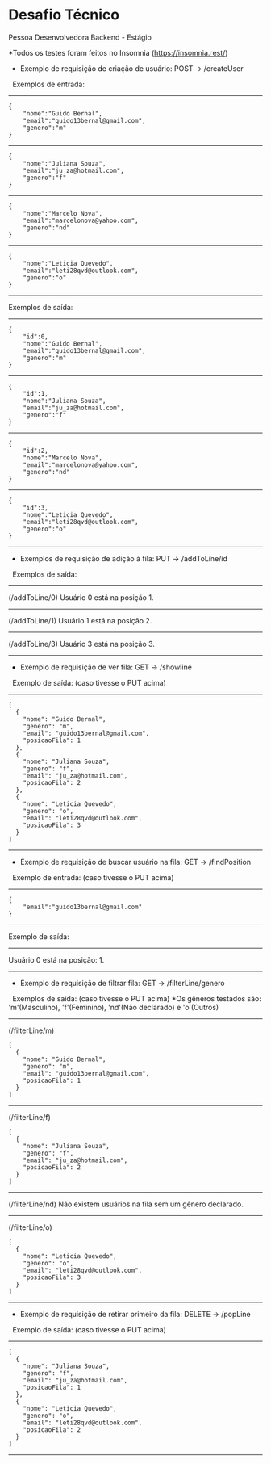 # Desafio Técnico
Pessoa Desenvolvedora Backend - Estágio

*Todos os testes foram feitos no Insomnia (https://insomnia.rest/)

- Exemplo de requisição de criação de usuário: POST -> /createUser

&nbsp;
Exemplos de entrada:

--------------------------------------------
```javascript=
{
	"nome":"Guido Bernal",
	"email":"guido13bernal@gmail.com",
	"genero":"m"
}
```
---------------------
```javascript=
{
	"nome":"Juliana Souza",
	"email":"ju_za@hotmail.com",
	"genero":"f"
}
```
---------------------
```javascript=
{
	"nome":"Marcelo Nova",
	"email":"marcelonova@yahoo.com",
	"genero":"nd"
}
```
---------------------
```javascript=
{
	"nome":"Leticia Quevedo",
	"email":"leti28qvd@outlook.com",
	"genero":"o"
}
```
--------------------------------------------
Exemplos de saída:

--------------------------------------------
```javascript=
{
	"id":0,
	"nome":"Guido Bernal",
	"email":"guido13bernal@gmail.com",
	"genero":"m"
}
```
---------------------
```javascript=
{
	"id":1,
	"nome":"Juliana Souza",
	"email":"ju_za@hotmail.com",
	"genero":"f"
}
```
---------------------
```javascript=
{
	"id":2,
	"nome":"Marcelo Nova",
	"email":"marcelonova@yahoo.com",
	"genero":"nd"
}
```
---------------------
```javascript=
{
	"id":3,
	"nome":"Leticia Quevedo",
	"email":"leti28qvd@outlook.com",
	"genero":"o"
}
```
--------------------------------------------

- Exemplos de requisição de adição à fila: PUT -> /addToLine/id 

&nbsp;
Exemplos de saída: 

--------------------------------------------
(/addToLine/0)
Usuário 0 está na posição 1.

---------------------
(/addToLine/1)
Usuário 1 está na posição 2.

---------------------
(/addToLine/3)
Usuário 3 está na posição 3.

--------------------------------------------

- Exemplo de requisição de ver fila: GET -> /showline

&nbsp;
Exemplo de saída: (caso tivesse o PUT acima)

--------------------------------------------
```javascript=
[
  {
    "nome": "Guido Bernal",
    "genero": "m",
    "email": "guido13bernal@gmail.com",
    "posicaoFila": 1
  },
  {
    "nome": "Juliana Souza",
    "genero": "f",
    "email": "ju_za@hotmail.com",
    "posicaoFila": 2
  },
  {
    "nome": "Leticia Quevedo",
    "genero": "o",
    "email": "leti28qvd@outlook.com",
    "posicaoFila": 3
  }
]
```
--------------------------------------------

- Exemplo de requisição de buscar usuário na fila: GET -> /findPosition

&nbsp;
Exemplo de entrada: (caso tivesse o PUT acima)

--------------------------------------------
```javascript=
{
	"email":"guido13bernal@gmail.com"
}
```
--------------------------------------------

Exemplo de saída:

--------------------------------------------
Usuário 0 está na posição: 1.

--------------------------------------------

- Exemplo de requisição de filtrar fila: GET -> /filterLine/genero

&nbsp;
Exemplos de saída: (caso tivesse o PUT acima) *Os gêneros testados são: 'm'(Masculino), 'f'(Feminino), 'nd'(Não declarado) e 'o'(Outros)

---------------------
(/filterLine/m)
```javascript=
[
  {
    "nome": "Guido Bernal",
    "genero": "m",
    "email": "guido13bernal@gmail.com",
    "posicaoFila": 1
  }
]
```
---------------------
(/filterLine/f)
```javascript=
[
  {
    "nome": "Juliana Souza",
    "genero": "f",
    "email": "ju_za@hotmail.com",
    "posicaoFila": 2
  }
]
```
---------------------
(/filterLine/nd)
Não existem usuários na fila sem um gênero declarado.

---------------------
(/filterLine/o)
```javascript=
[
  {
    "nome": "Leticia Quevedo",
    "genero": "o",
    "email": "leti28qvd@outlook.com",
    "posicaoFila": 3
  }
]
```
--------------------------------------------

- Exemplo de requisição de retirar primeiro da fila: DELETE -> /popLine

&nbsp;
Exemplo de saída: (caso tivesse o PUT acima)

--------------------------------------------
```javascript=
[
  {
    "nome": "Juliana Souza",
    "genero": "f",
    "email": "ju_za@hotmail.com",
    "posicaoFila": 1
  },
  {
    "nome": "Leticia Quevedo",
    "genero": "o",
    "email": "leti28qvd@outlook.com",
    "posicaoFila": 2
  }
]
```
--------------------------------------------
